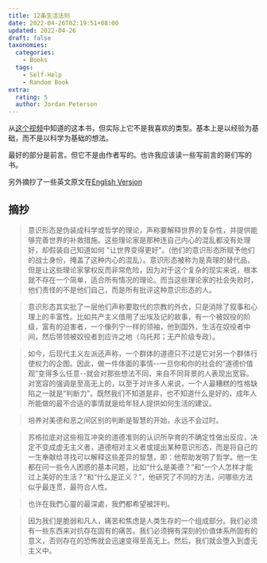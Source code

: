 ```yaml
---
title: 12条生活法则
date: 2022-04-26T02:19:51+08:00
updated: 2022-04-26
draft: false
taxonomies:
  categories:
    - Books
  tags:
    - Self-Help
    - Random Book
extra:
  rating: 5
  author: Jordan Peterson
---
```


从[这个视频](https://www.youtube.com/watch?v=8wLCmDtCDAM)中知道的这本书，但实际上它不是我喜欢的类型。基本上是以经验为基础，而不是以科学为基础的想法。

最好的部分是前言。但它不是由作者写的。也许我应该读一些写前言的哥们写的书。

另外摘抄了一些英文原文在[English Version](@/blog/books/12-rules-for-life.en.md)

<!-- more -->

## 摘抄

> 意识形态是伪装成科学或哲学的理论，声称要解释世界的复杂性，并提供能够完善世界的补救措施。这些理论家是那种连自己内心的混乱都没有处理好，却假装自己知道如何
> "让世界变得更好"。(他们的意识形态所赋予他们的战士身份，掩盖了这种内心的混乱）。意识形态被称为是真理的替代品，但是让这些理论家掌权反而非常危险，因为对于这个复杂的现实来说，根本就不存在一个简单，适合所有情况的理论。而当这些理论家的社会失败时，他们责怪的不是他们自己，而是所有批评这种意识形态的人。

> 意识形态其实批了一层他们声称要取代的宗教的外衣，只是消除了叙事和心理上的丰富性。比如共产主义借用了出埃及记的故事，有一个被奴役的阶级，富有的迫害者，一个像列宁一样的领袖，他到国外，生活在奴役者中间，然后带领被奴役者到应许之地（乌托邦；无产阶级专政）。

> 如今，后现代主义左派还声称，一个群体的道德只不过是它对另一个群体行使权力的企图。因此，做一件体面的事情--一旦你和你的社会的“道德价值观”变得多么任意--就会对那些想法不同、来自不同背景的人表现出宽容。对宽容的强调是至高无上的，以至于对许多人来说，一个人最糟糕的性格缺陷之一就是“判断力”。既然我们不知道是非，也不知道什么是好的，成年人所能做的最不合适的事情就是给年轻人提供如何生活的建议。

> 培养对美德和恶之间区别的判断是智慧的开始，永远不会过时。

> 苏格拉底对这些相互冲突的道德准则的认识所孕育的不确定性做出反应，决定不变成虚无主义者，道德相对主义者或提出某种意识形态，而是将自己的一生奉献给寻找可以解释这些差异的智慧，即：他帮助发明了哲学。他一生都在问一些令人困惑的基本问题，比如“什么是美德？”和“一个人怎样才能过上美好的生活？”和“什么是正义？”，他研究了不同的方法，问哪些方法似乎最连贯，最符合人性。

> 也许在我們心靈的最深處，我們都希望被評判。

> 因为我们是脆弱和凡人，痛苦和焦虑是人类生存的一个组成部分。我们必须有一些东西来对抗存在固有的痛苦。我们必须拥有深刻的价值体系所固有的意义，否则存在的恐怖就会迅速变得至高无上。然后，我们就会堕入到虚无主义中。
